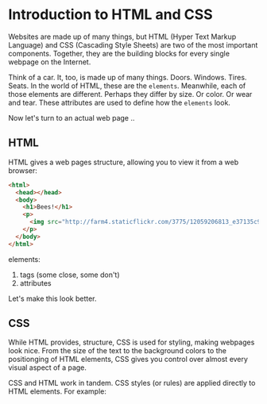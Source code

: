 # Introduction to HTML and CSS

Websites are made up of many things, but HTML (Hyper Text Markup Language) and CSS (Cascading Style Sheets) are two of the most important components. Together, they are the building blocks for every single webpage on the Internet.

Think of a car. It, too, is made up of many things. Doors. Windows. Tires. Seats. In the world of HTML, these are the `elements`. Meanwhile, each of those elements are different. Perhaps they differ by size. Or color. Or wear and tear. These attributes are used to define how the `elements` look.

Now let's turn to an actual web page ..

## HTML

HTML gives a web pages structure, allowing you to view it from a web browser:

```html
<html>
  <head></head>
  <body>
    <h1>Bees!</h1>
    <p>
      <img src="http://farm4.staticflickr.com/3775/12059206813_e37135c9cf_z.jpg"/>
    </p>
  </body>
</html>
```

elements:
1. tags (some close, some don't)
2. attributes

Let's make this look better.

## CSS

While HTML provides, structure, CSS is used for styling, making webpages look nice. From the size of the text to the background colors to the positionging of HTML elements, CSS gives you control over almost every visual aspect of a page.


CSS and HTML work in tandem. CSS styles (or rules) are applied directly to HTML elements. For example:
